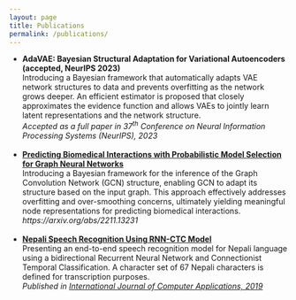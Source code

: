 ```yaml
---
layout: page
title: Publications
permalink: /publications/
---
```


<ul>
    <li>
        <b>AdaVAE: Bayesian Structural Adaptation for Variational Autoencoders (accepted, NeurIPS 2023)</b><br>
        Introducing a Bayesian framework that automatically adapts VAE network structures to data and prevents overfitting as the network grows deeper. An efficient estimator is proposed that closely approximates the evidence function and allows VAEs to jointly learn latent representations and the network structure. <br>
        <em> Accepted as a full paper in 37<sup>th</sup> Conference on Neural Information Processing Systems (NeurIPS), 2023</em>
    </li><br>
    <li>   
    <b><a href="https://arxiv.org/abs/2010.08516" target="_blank" rel="noopener noreferrer">Predicting Biomedical Interactions with Probabilistic Model Selection for Graph Neural Networks</a></b><br>
      Introducing a Bayesian framework for the inference of the Graph Convolution Network (GCN) structure, enabling GCN to adapt its structure based on the input graph. This approach effectively addresses overfitting and over-smoothing concerns, ultimately yielding meaningful node representations for predicting biomedical interactions. <br>
        <em> https://arxiv.org/abs/2211.13231 </em>
    </li><br>
    <li>
        <b><a href="https://www.ijcaonline.org/archives/volume178/number31/regmi-2019-ijca-918401.pdf" target="_blank" rel="noopener noreferrer">Nepali Speech Recognition Using RNN-CTC Model</a></b><br>
        Presenting an end-to-end speech recognition model for Nepali language using a bidirectional Recurrent Neural Network and Connectionist Temporal Classification. A character set of 67 Nepali characters is defined for transcription purposes. <br>
        <em> Published in <a href="https://www.ijcaonline.org" target="_blank" rel="noopener noreferrer">International Journal of Computer Applications, 2019</a><br></em>
    </li><br>
  
</ul>

